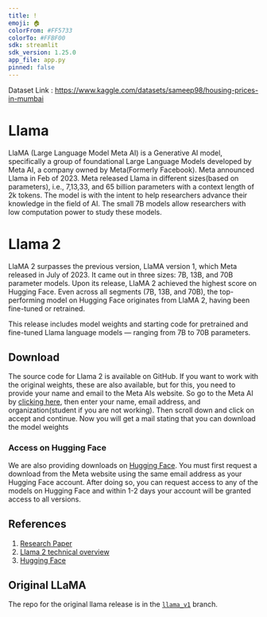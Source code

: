 ```yaml
---
title: ! 
emoji: 🏠
colorFrom: #FF5733
colorTo: #FFBF00
sdk: streamlit
sdk_version: 1.25.0
app_file: app.py
pinned: false
---
```


Dataset Link : https://www.kaggle.com/datasets/sameep98/housing-prices-in-mumbai

# Llama

LlaMA (Large Language Model Meta AI) is a Generative AI model, specifically a group of foundational Large Language Models developed by Meta AI, a company owned by Meta(Formerly Facebook). Meta announced Llama in Feb of 2023. Meta released Llama in different sizes(based on parameters), i.e., 7,13,33, and 65 billion parameters with a context length of 2k tokens. The model is with the intent to help researchers advance their knowledge in the field of AI. The small 7B models allow researchers with low computation power to study these models.

# Llama 2

LlaMA 2 surpasses the previous version, LlaMA version 1, which Meta released in July of 2023. It came out in three sizes: 7B, 13B, and 70B parameter models. Upon its release, LlaMA 2 achieved the highest score on Hugging Face. Even across all segments (7B, 13B, and 70B), the top-performing model on Hugging Face originates from LlaMA 2, having been fine-tuned or retrained.

This release includes model weights and starting code for pretrained and fine-tuned Llama language models — ranging from 7B to 70B parameters.

## Download

The source code for Llama 2 is available on GitHub. If you want to work with the original weights, these are also available, but for this, you need to provide your name and email to the Meta AIs website. So go to the Meta AI by [clicking here](https://ai.meta.com/resources/models-and-libraries/llama-downloads/), then enter your name, email address, and organization(student if you are not working). Then scroll down and click on accept and continue. Now you will get a mail stating that you can download the model weights

### Access on Hugging Face

We are also providing downloads on [Hugging Face](https://huggingface.co/TheBloke/Llama-2-7B-GGML/tree/main). You must first request a download from the Meta website using the same email address as your Hugging Face account. After doing so, you can request access to any of the models on Hugging Face and within 1-2 days your account will be granted access to all versions.


## References

1. [Research Paper](https://ai.meta.com/research/publications/llama-2-open-foundation-and-fine-tuned-chat-models/)
2. [Llama 2 technical overview](https://ai.meta.com/resources/models-and-libraries/llama)
3. [Hugging Face](https://huggingface.co/meta-llama)

## Original LLaMA
The repo for the original llama release is in the [`llama_v1`](https://github.com/facebookresearch/llama/tree/llama_v1) branch.
